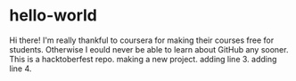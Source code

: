 # hello-world

Hi there!
I'm really thankful to coursera for making their courses free for students. Otherwise I eould never be able to learn about GitHub any sooner.
This is a hacktoberfest repo.
making a new project.
adding line 3.
adding line 4.
